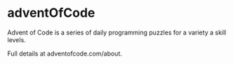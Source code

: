 # adventOfCode

Advent of Code is a series of daily programming puzzles for a variety a skill levels.

Full details at adventofcode.com/about.
